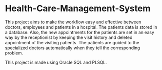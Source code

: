 # Health-Care-Management-System

This project aims to make the workflow easy and effective between doctors, employees and patients in a hospital. The patients data is stored in a database. Also, the new appointments for the patients are set in an easy way by the receptionist by keeping the visit history and deleted appointment of the visiting patients. The patients are guided to the specialized doctors automatically when they tell the corresponding problem. 

This project is made using Oracle SQL and PLSQL.
